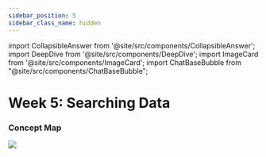 ```yaml
---
sidebar_position: 5
sidebar_class_name: hidden
---
```


import CollapsibleAnswer from '@site/src/components/CollapsibleAnswer';
import DeepDive from '@site/src/components/DeepDive';
import ImageCard from '@site/src/components/ImageCard';
import ChatBaseBubble from "@site/src/components/ChatBaseBubble";

# Week 5: Searching Data


<ChatBaseBubble/>

### Concept Map

![](https://www.dropbox.com/scl/fi/dkcuqrjjg6cwag810zjjm/DDW-Concept-Map-Week-5.drawio.png?rlkey=5wndc999e6q8hm6zdc7sj7ryy&raw=1)

